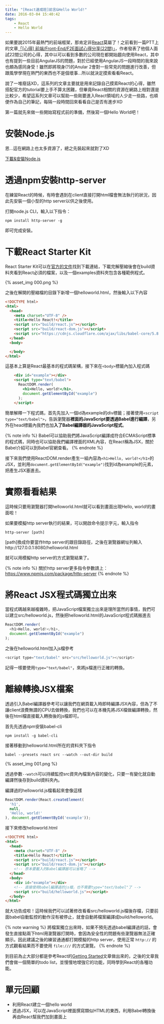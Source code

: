 ```yaml
---
title: "[React速成班]前言&Hello World!"
date: 2016-03-04 15:40:42
tags:
    - React
    - Hello World
---
```


如果要說2015年最熱門的前端框架，那肯定非[React](https://facebook.github.io/react/)莫屬了！之前看到一篇PTT上的文章[「[心得] 前端/Front-End/F2E面試心得分享(22間)」](www.ptt.cc/bbs/Soft_Job/M.1451695803.A.2B4.html)，作者發表了他個人面試22間公司的心得，其中以可以看到多數的公司現在都開始趨向使用React，其中也有提到一些目前AngularJS的問題，對於已經使用AngularJS一段時間的我來說也頗為感同身受！雖然即將現身(?)的Anular 2會對一些常見的問題進行改善，但跟風學學現在熱門的東西也不是個壞事...所以就決定摸索看看React。

<!-- more -->

說了一堆廢話XD，這系列的文章主要就是用來記錄自己摸索React的心得，雖然搭配官方的tutorial要上手不算太困難，但畢竟React相關的資源在網路上相對還是比較少，希望這系列文章可以幫助一些剛要進入React領域的人少走一些路，也順便作為自己的筆記，每隔一段時間回來看看自己是否有進步XD

第一篇就先來做一些開始寫程式前的準備，然後寫一個Hello World吧！

# 安裝Node.js

恩...這在網路上也太多資源了，總之先裝起來就對了XD

[下載&安裝Node.js](https://nodejs.org/)

# 透過npm安裝http-server

在練習React的時候，有時會遇到在client直接打開html檔會無法執行的狀況，因此先安裝一個小型的http server以供之後使用。

打開node.js CLI，輸入以下指令：

```
npm install http-server -g
```

即可完成安裝。

# 下載React Starter Kit

React Starter Kit可以在[官方的文件](facebook.github.io/react/docs/getting-started.html)找到下載連結，下載完解壓縮後會在build資料夾看到React必須的檔案，以及一個examples資料夾包含各種範例程式。

{% asset_img 000.png %}

之後在解開的壓縮檔的目錄下新增一個helloworld.html，然後輸入以下內容

```html
<!DOCTYPE html>
<html>
  <head>
    <meta charset="UTF-8" />
    <title>Hello React!</title>
    <script src="build/react.js"></script>
    <script src="build/react-dom.js"></script>
    <script src="https://cdnjs.cloudflare.com/ajax/libs/babel-core/5.8.23/browser.min.js"></script>
  </head>
  <body>

  </body>
</html>
```

這基本上算是React最基本的程式碼架構，接下來在`<body>`標籤內加入程式碼

```html
    <div id="example"></div>
    <script type="text/babel">
      ReactDOM.render(
        <h1>Hello, world!</h1>,
        document.getElementById("example")
      );
    </script>
```

簡單解釋一下程式碼，首先先加入一個id為example的div標籤；接著使用`<script type="text/babel">`，告訴瀏覽器**裡面的JavaScript要透過Babel進行編譯**，另外在head標籤內我們也加**入了Babel編譯器的JavaScript程式**。

{% note info %} 
Babel可以協助我們將JavaScript編譯成符合ECMAScript標準的程式碼，同時也可以協助我們編譯裡面的XML內容，在React稱為JSX，關於Babel介紹可以到Babel官網查看。
{% endnote %}

接下來我們使用ReactDOM.render產生一組內容為`<h1>Hello, world!</h1>`的JSX，並利用`document.getElementById("example")`找到id為example的元素，把產生JSX塞進去。

# 實際看看結果

這時候只要用瀏覽器打開helloworld.html就可以看到畫面出現Hello, world!的畫面啦！

如果要模擬http server執行的結果，可以開啟命令提示字元，輸入指令

```
http-server [path]
```

[path]換成你要當作http server的跟目錄路徑，之後在瀏覽器網址列輸入http://127.0.0.1:8080/helloworld.html

就可以用模擬http server的方式瀏覽結果了。

{% note info %} 
關於http server更多指令參數請上：https://www.npmjs.com/package/http-server
{% endnote %}

# 將React JSX程式碼獨立出來

當程式碼越來越複雜時，把JavaScript檔案獨立出來是理所當然的事情，我們可以建立src/helloworld.js，然後把helloworld.html的JavaScript程式碼搬進去

```javascript
ReactDOM.render(
  <h1>Hello, world!</h1>,
  document.getElementById("example")
);
```

之後在helloworld.html加入js檔參考

```javascript
<script type="text/babel" src="src/helloworld.js"></script>
```

記得一樣要使用`type="text/babel"`，來將js檔進行正確的轉換。

# 離線轉換JSX檔案

透過引入Babel編譯器參考可以讓我們在網頁載入時即時編譯JSX內容，但為了不讓client浪費無謂的CPU去做轉換，我們也可以在本機先將JSX檔做編譯轉換，然後在html檔直接載入轉換後的js檔即可。

首先先透過npm安裝babel-cli

```
npm install -g babel-cli
```

接著移動到helloworld.html所在的資料夾下指令

```
babel --presets react src --watch --out-dir build
```

{% asset_img 001.png %}

透過參數`--watch`可以持續監控src資夾內檔案內容的變化，只要一有變化就自動編譯然後存到build資料夾內。

編譯過的helloworld.js檔看起來會像這樣

```javascript
ReactDOM.render(React.createElement(
  'h1',
  null,
  'Hello, world!'
), document.getElementById('example'));
```

接下來修改helloworld.html

```html
<!DOCTYPE html>
<html>
  <head>
    <meta charset="UTF-8" />
    <title>Hello React!</title>
    <script src="build/react.js"></script>
    <script src="build/react-dom.js"></script>
    <!-- 原本要載入的Babel編譯器可以省略了 -->
  </head>
  <body>
    <div id="example"></div>
    <!-- 直接使用babel編譯過的js檔，也不需要type="text/babel"了 -->
    <script src="build/helloworld.js"></script>
  </body>
</html>
```

就大功告成啦！這時候我們可以試著修改看看src/helloworld.js檔後存檔，只要前面babel自動監控的動作沒有被停止，就會自動將檔案編譯成build/helloworld。

{% note warning %} 
將檔案獨立出來時，如果不預先透過babel編譯過的話，會發生直接點兩下html用瀏覽器打開時，會因為安全性的問題有些瀏覽器無法正確顯示。因此建議之後的練習通通都打開模擬的http server，使用正常 `http://` 的方式觀看結果而不要使用 `file:///` 的方式瀏覽。
{% endnote %}

到目前為止大部分都是參考React的[Getting Started](https://facebook.github.io/react/docs/getting-started.html)文章做出來的，之後的文章我們會做一個簡單的todo list，並慢慢地增強它的功能，同時學到React的各種功能。

# 單元回顧

- 利用React建立一個hello world
- 透過JSX，可以在JavaScript裡面撰寫類似HTML的東西，利用Babel轉換後再由React幫我們加到畫面上